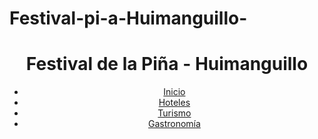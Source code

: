 # Festival-pi-a-Huimanguillo-
<!DOCTYPE html>
<html lang="es">
<head>
    <meta charset="UTF-8">
    <meta name="viewport" content="width=device-width, initial-scale=1.0">
    <title>Festival de la Piña - Huimanguillo</title>
    <link rel="stylesheet" href="styles.css"> </head>
<body>
    <header>
        <h1>Festival de la Piña - Huimanguillo</h1>
        <nav>
            <ul>
                <li><a href="#inicio">Inicio</a></li>
                <li><a href="#hoteles">Hoteles</a></li>
                <li><a href="#turismo">Turismo</a></li>
                <li><a href="#gastronomia">Gastronomía</a></
